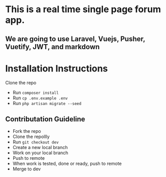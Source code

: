 # This is a real time single page forum app.
## We are going to use Laravel, Vuejs, Pusher, Vuetify, JWT, and markdown

# Installation Instructions

Clone the repo

- Run `composer install`
- Run `cp .env.example .env`
- Run `php artisan migrate --seed`

## Contributation Guideline
* Fork the repo
* Clone the repollly
* Run `git checkout dev`
* Create a new local branch
* Work on your local branch
* Push to remote
* When work is tested, done or ready, push to remote
* Merge to dev
